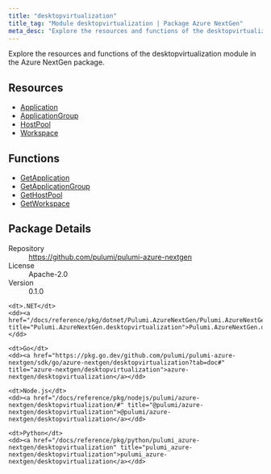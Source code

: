```yaml
---
title: "desktopvirtualization"
title_tag: "Module desktopvirtualization | Package Azure NextGen"
meta_desc: "Explore the resources and functions of the desktopvirtualization module in the Azure NextGen package."
---
```


<!-- WARNING: this file was generated by Pulumi Docs Generator. -->
<!-- Do not edit by hand unless you're certain you know what you are doing! -->

Explore the resources and functions of the desktopvirtualization module in the Azure NextGen package.

<h2 id="resources">Resources</h2>
<ul class="api">
    <li><a href="application" title="Application"><span class="symbol resource"></span>Application</a></li>
    <li><a href="applicationgroup" title="ApplicationGroup"><span class="symbol resource"></span>ApplicationGroup</a></li>
    <li><a href="hostpool" title="HostPool"><span class="symbol resource"></span>HostPool</a></li>
    <li><a href="workspace" title="Workspace"><span class="symbol resource"></span>Workspace</a></li>
</ul>

<h2 id="functions">Functions</h2>
<ul class="api">
    <li><a href="getapplication" title="GetApplication"><span class="symbol function"></span>GetApplication</a></li>
    <li><a href="getapplicationgroup" title="GetApplicationGroup"><span class="symbol function"></span>GetApplicationGroup</a></li>
    <li><a href="gethostpool" title="GetHostPool"><span class="symbol function"></span>GetHostPool</a></li>
    <li><a href="getworkspace" title="GetWorkspace"><span class="symbol function"></span>GetWorkspace</a></li>
</ul>

<h2 id="package-details">Package Details</h2>
<dl class="package-details">
	<dt>Repository</dt>
	<dd><a href="https://github.com/pulumi/pulumi-azure-nextgen">https://github.com/pulumi/pulumi-azure-nextgen</a></dd>
	<dt>License</dt>
	<dd>Apache-2.0</dd>
	<dt>Version</dt>
	<dd>0.1.0</dd>
</dl>



<dl class="tabular">

    <dt>.NET</dt>
    <dd><a href="/docs/reference/pkg/dotnet/Pulumi.AzureNextGen/Pulumi.AzureNextGen.desktopvirtualization.html" title="Pulumi.AzureNextGen.desktopvirtualization">Pulumi.AzureNextGen.desktopvirtualization</a></dd>

    <dt>Go</dt>
    <dd><a href="https://pkg.go.dev/github.com/pulumi/pulumi-azure-nextgen/sdk/go/azure-nextgen/desktopvirtualization?tab=doc#" title="azure-nextgen/desktopvirtualization">azure-nextgen/desktopvirtualization</a></dd>

    <dt>Node.js</dt>
    <dd><a href="/docs/reference/pkg/nodejs/pulumi/azure-nextgen/desktopvirtualization/#" title="@pulumi/azure-nextgen/desktopvirtualization">@pulumi/azure-nextgen/desktopvirtualization</a></dd>

    <dt>Python</dt>
    <dd><a href="/docs/reference/pkg/python/pulumi_azure-nextgen/desktopvirtualization" title="pulumi_azure-nextgen/desktopvirtualization">pulumi_azure-nextgen/desktopvirtualization</a></dd>

</dl>

